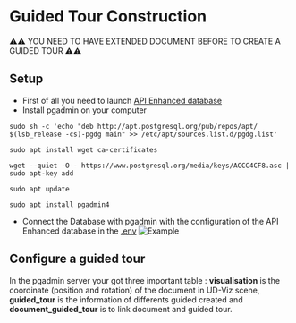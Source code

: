 # Guided Tour Construction
⚠️⚠️ YOU NEED TO HAVE EXTENDED DOCUMENT BEFORE TO CREATE A GUIDED TOUR ⚠️⚠️
## Setup
 * First of all you need to launch [API Enhanced database](https://github.com/VCityTeam/UD-Serv/blob/master/API_Enhanced_City/INSTALL.md)
 * Install pgadmin on your computer
 ````
 sudo sh -c 'echo "deb http://apt.postgresql.org/pub/repos/apt/ $(lsb_release -cs)-pgdg main" >> /etc/apt/sources.list.d/pgdg.list'

 sudo apt install wget ca-certificates

 wget --quiet -O - https://www.postgresql.org/media/keys/ACCC4CF8.asc | sudo apt-key add

 sudo apt update

 sudo apt install pgadmin4
 ````
* Connect the Database with pgadmin with the configuration of the API Enhanced database in the [.env](https://github.com/VCityTeam/UD-Serv/blob/master/API_Enhanced_City/.env)
![Example](https://github.com/VCityTeam/UD-Serv/blob/master/API_Enhanced_City/doc/img/api/Serveur_localhost.png)

## Configure a guided tour
In the pgadmin server your got three important table : **visualisation** is the coordinate (position and rotation) of the document in UD-Viz scene, **guided_tour** is the information of differents guided created and **document_guided_tour** is to link document and guided tour.
 
